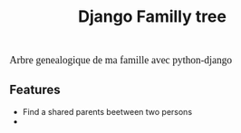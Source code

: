 <h1 align="center">Django Familly tree</h1>
<br>
<p><font size="4" face="calibri" >Arbre genealogique de ma famille avec python-django</font></p>

## Features

- Find a shared parents beetween two persons
- 